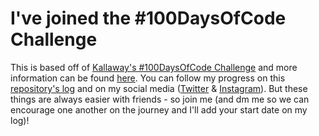 # I've joined the #100DaysOfCode Challenge

This is based off of [Kallaway's #100DaysOfCode Challenge](https://github.com/Kallaway/100-days-of-code) and more information can be found [here](https://www.100daysofcode.com/). You can follow my progress on this [repository's log](log.md) and on my social media ([Twitter](https://twitter.com/withmadico) & [Instagram](https://www.instagram.com/withmadico/)). But these things are always easier with friends - so join me (and dm me so we can encourage one another on the journey and I'll add your start date on my log)!
